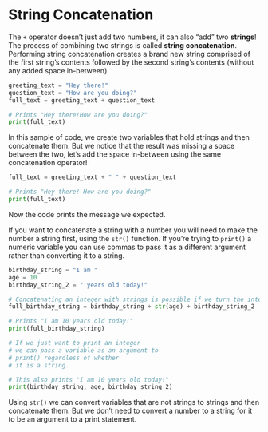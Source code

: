 # String Concatenation

The `+` operator doesn’t just add two numbers, it can also “add” two **strings**! The process of combining two strings is called **string concatenation**. Performing string concatenation creates a brand new string comprised of the first string’s contents followed by the second string’s contents (without any added space in-between).

```python
greeting_text = "Hey there!"
question_text = "How are you doing?"
full_text = greeting_text + question_text

# Prints "Hey there!How are you doing?"
print(full_text)
```

In this sample of code, we create two variables that hold strings and then concatenate them. But we notice that the result was missing a space between the two, let’s add the space in-between using the same concatenation operator!

```python
full_text = greeting_text + " " + question_text

# Prints "Hey there! How are you doing?"
print(full_text)
```

Now the code prints the message we expected.

If you want to concatenate a string with a number you will need to make the number a string first, using the `str()` function. If you’re trying to `print()` a numeric variable you can use commas to pass it as a different argument rather than converting it to a string.

```python
birthday_string = "I am "
age = 10
birthday_string_2 = " years old today!"

# Concatenating an integer with strings is possible if we turn the integer into a string first
full_birthday_string = birthday_string + str(age) + birthday_string_2

# Prints "I am 10 years old today!"
print(full_birthday_string)

# If we just want to print an integer 
# we can pass a variable as an argument to 
# print() regardless of whether 
# it is a string.

# This also prints "I am 10 years old today!"
print(birthday_string, age, birthday_string_2)
```

Using `str()` we can convert variables that are not strings to strings and then concatenate them. But we don’t need to convert a number to a string for it to be an argument to a print statement.